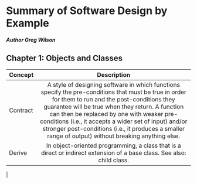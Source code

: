 # Summary of Software Design by Example
##### Author Greg Wilson

## Chapter 1: Objects and Classes
| Concept      | Description |
| :--          |:---:   |
| Contract     | A style of designing software in which functions specify the pre-conditions that must be true in order for them to run and the post-conditions they guarantee will be true when they return. A function can then be replaced by one with weaker pre-conditions (i.e., it accepts a wider set of input) and/or stronger post-conditions (i.e., it produces a smaller range of output) without breaking anything else.       |
| Derive   | In object-oriented programming, a class that is a direct or indirect extension of a base class. See also: child class.|
|


